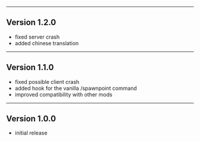 ------------------------------------------------------
Version 1.2.0
------------------------------------------------------
- fixed server crash
- added chinese translation

------------------------------------------------------
Version 1.1.0
------------------------------------------------------
- fixed possible client crash
- added hook for the vanilla /spawnpoint command
- improved compatibility with other mods

------------------------------------------------------
Version 1.0.0
------------------------------------------------------
- initial release
